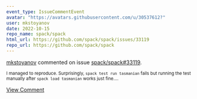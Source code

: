```yaml
---
event_type: IssueCommentEvent
avatar: "https://avatars.githubusercontent.com/u/30537612?"
user: mkstoyanov
date: 2022-10-15
repo_name: spack/spack
html_url: https://github.com/spack/spack/issues/33119
repo_url: https://github.com/spack/spack
---
```


<a href='https://github.com/mkstoyanov' target='_blank'>mkstoyanov</a> commented on issue <a href='https://github.com/spack/spack/issues/33119' target='_blank'>spack/spack#33119</a>.

<small>I managed to reproduce. Surprisingly, `spack test run tasmanian` fails but running the test manually after `spack load tasmanian` works just fine....</small>

<a href='https://github.com/spack/spack/issues/33119' target='_blank'>View Comment</a>
